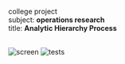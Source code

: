 
college project<br>
subject: **operations research**<br>
title: **Analytic Hierarchy Process**<br>
<br>

![screen](https://raw.githubusercontent.com/poznas/monte-carlo-linear-programming/master/monte_carlo_screen_shot.png)
![tests](https://raw.githubusercontent.com/poznas/monte-carlo-linear-programming/master/monte_tests.png)

